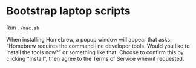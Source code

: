 Bootstrap laptop scripts
========================

Run ```./mac.sh```

When installing Homebrew, a popup window will appear that asks: “Homebrew requires the command line developer tools. Would you like to install the tools now?” or something like that. Choose to confirm this by clicking “Install”, then agree to the Terms of Service when/if requested.
